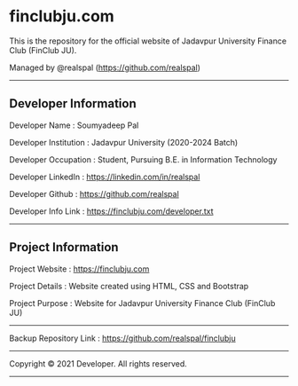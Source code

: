 # finclubju.com

This is the repository for the official website of Jadavpur University Finance Club (FinClub JU).

Managed by @realspal (https://github.com/realspal)

--------------------------------------------------------------------------------------------------------
Developer Information
--------------------------------------------------------------------------------------------------------

Developer Name        : Soumyadeep Pal

Developer Institution : Jadavpur University (2020-2024 Batch)

Developer Occupation  : Student, Pursuing B.E. in Information Technology

Developer LinkedIn    : https://linkedin.com/in/realspal

Developer Github      : https://github.com/realspal

Developer Info Link   : https://finclubju.com/developer.txt

--------------------------------------------------------------------------------------------------------
Project Information
--------------------------------------------------------------------------------------------------------

Project Website       : https://finclubju.com

Project Details       : Website created using HTML, CSS and Bootstrap

Project Purpose       : Website for Jadavpur University Finance Club (FinClub JU)

--------------------------------------------------------------------------------------------------------

Backup Repository Link : https://github.com/realspal/finclubju

--------------------------------------------------------------------------------------------------------

Copyright © 2021 Developer. All rights reserved.

--------------------------------------------------------------------------------------------------------
